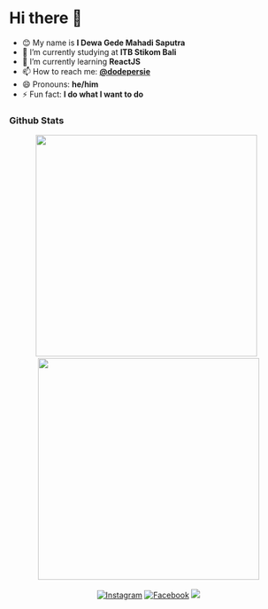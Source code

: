 # Hi there 👋

- 😊 My name is <strong>I Dewa Gede Mahadi Saputra</strong>
- 🔭 I’m currently studying at <strong>ITB Stikom Bali</strong>
- 🌱 I’m currently learning <strong>ReactJS</strong>
- 📫 How to reach me: <strong>[@dodepersie](mailto:dodepersie@gmail.com)</strong>
- 😄 Pronouns: <strong>he/him</strong>
- ⚡ Fun fact: <strong>I do what I want to do</strong>

### Github Stats
<p align="center">
  <img width="400" src="https://github-readme-stats.vercel.app/api?username=dodepersie&theme=highcontrast&show_icons=true&count_private=true" />
  &nbsp;
  <img width="400" src="https://github-readme-stats.vercel.app/api/top-langs/?username=dodepersie&layout=compact" />
  <br /><br />
  <a href="https://instagram.com/dodepersie" target="_blank"><img src="https://img.shields.io/badge/Instagram-%23E4405F.svg?&style=flat-square&logo=instagram&logoColor=white" alt="Instagram"></a>
  <a href="https://www.facebook.com/DodePersie" target="_blank"><img src="https://img.shields.io/badge/Facebook-%231877F2.svg?&style=flat-square&logo=facebook&logoColor=white" alt="Facebook"></a>
  <img src="https://komarev.com/ghpvc/?username=dodepersie" />
</p>  

<!--
**dodepersie/dodepersie** is a ✨ _special_ ✨ repository because its `README.md` (this file) appears on your GitHub profile.

Here are some ideas to get you started:

- 🔭 I’m currently working on ...
- 🌱 I’m currently learning ...
- 👯 I’m looking to collaborate on ...
- 🤔 I’m looking for help with ...
- 💬 Ask me about ...
- 📫 How to reach me: ...
- 😄 Pronouns: ...
- ⚡ Fun fact: ...
-->
